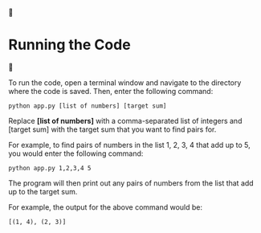 :rocket: <h1>Running the Code</h1> :rocket:


To run the code, open a terminal window and navigate to the directory where the code is saved. Then, enter the following command:

```
python app.py [list of numbers] [target sum]
```

Replace <strong>[list of numbers]</strong> with a comma-separated list of integers and [target sum] with the target sum that you want to find pairs for.

For example, to find pairs of numbers in the list 1, 2, 3, 4 that add up to 5, you would enter the following command:

```
python app.py 1,2,3,4 5
```

The program will then print out any pairs of numbers from the list that add up to the target sum.

For example, the output for the above command would be:

```
[(1, 4), (2, 3)]
```